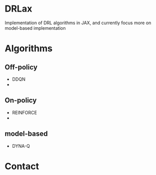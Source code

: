 # DRLax
Implementation of DRL algorithms in JAX, and currently focus more on model-based implementation

# Algorithms

## Off-policy
- DDQN
- 

## On-policy
- REINFORCE
- 

## model-based 
- DYNA-Q

# Contact


